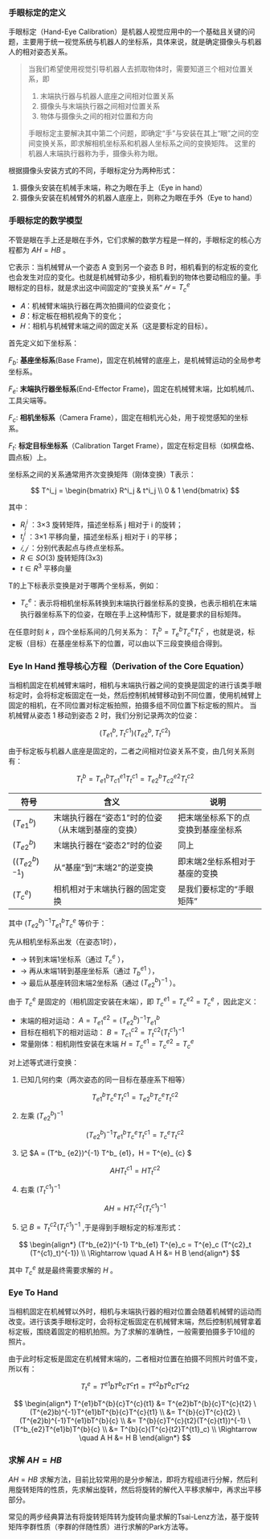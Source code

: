 ### 手眼标定的定义

手眼标定（Hand-Eye Calibration）是机器人视觉应用中的一个基础且关键的问题，主要用于统一视觉系统与机器人的坐标系，具体来说，就是确定摄像头与机器人的相对姿态关系。

> 当我们希望使用视觉引导机器人去抓取物体时，需要知道三个相对位置关系，即
> 
> 1. 末端执行器与机器人底座之间相对位置关系
> 2. 摄像头与末端执行器之间相对位置关系
> 3. 物体与摄像头之间的相对位置和方向
> 
> 手眼标定主要解决其中第二个问题，即确定“手”与安装在其上“眼”之间的空间变换关系，即求解相机坐标系和机器人坐标系之间的变换矩阵。  这里的机器人末端执行器称为手，摄像头称为眼。

根据摄像头安装方式的不同，手眼标定分为两种形式：
1. 摄像头安装在机械手末端，称之为眼在手上（Eye in hand）
2. 摄像头安装在机械臂外的机器人底座上，则称之为眼在手外（Eye to hand）

### 手眼标定的数学模型

不管是眼在手上还是眼在手外，它们求解的数学方程是一样的，手眼标定的核心方程都为 $AH = HB$ 。

它表示：当机械臂从一个姿态 A 变到另一个姿态 B 时，相机看到的标定板的变化也会发生对应的变化。也就是机械臂动多少，相机看到的物体也要动相应的量。手眼标定的目标，就是求出这中间固定的“变换关系” $𝐻 = T^e_c$ 

- 𝐴：机械臂末端执行器在两次拍摄间的位姿变化；
- 𝐵：标定板在相机视角下的变化；
- 𝐻：相机与机械臂末端之间的固定关系（这是要标定的目标）。

首先定义如下坐标系：

$F_b$: **基座坐标系**(Base Frame)，固定在机械臂的底座上，是机械臂运动的全局参考坐标系。

$F_e$: **末端执行器坐标系**(End-Effector Frame)，固定在机械臂末端，比如机械爪、工具尖端等。

$F_c$: **相机坐标系**（Camera Frame），固定在相机光心处，用于视觉感知的坐标系。

$F_t$: **标定目标坐标系**（Calibration Target Frame），固定在标定目标（如棋盘格、圆点板）上。

坐标系之间的关系通常用齐次变换矩阵（刚体变换）T表示：

$$
T^i_j =
\begin{bmatrix}
R^i_j & t^i_j \\
0 & 1
\end{bmatrix}
$$

其中：
- $R^i_j$ ：3×3 旋转矩阵，描述坐标系 j 相对于 i 的旋转；
- $t^i_j$ ：3×1 平移向量，描述坐标系 j 相对于 i 的平移；
- $𝑖,𝑗$ ：分别代表起点与终点坐标系。
- $R ∈ SO(3)$ 旋转矩阵(3x3)
- $t ∈ R^{3}$ 平移向量

T的上下标表示变换是对于哪两个坐标系，例如：
- $T^e_c$：表示将相机坐标系转换到末端执行器坐标系的变换，也表示相机在末端执行器坐标系下的位姿，在眼在手上这种情形下，就是要求的目标矩阵。

在任意时刻 𝑘 ，四个坐标系间的几何关系为： $T^b_t=T^b_eT^e_cT^c_t$ ，也就是说，标定板（目标）在基座坐标系下的位置，可以由以下三段变换组合得到。


### Eye In Hand 推导核心方程（Derivation of the Core Equation）

当相机固定在机械臂末端时，相机与末端执行器之间的变换是固定的进行该类手眼标定时，会将标定板固定在一处，然后控制机械臂移动到不同位置，使用机械臂上固定的相机，在不同位置对标定板拍照，拍摄多组不同位置下标定板的照片。
当机械臂从姿态 1 移动到姿态 2 时，我们分别记录两次的位姿：

$$
(T^b_{e1}, T^{c1}_t)
(T^b_{e2}, T^{c2}_t)
$$

由于标定板与机器人底座是固定的，二者之间相对位姿关系不变，由几何关系则有：

$$T^b_t = T^b_{e1}T^{e1}_{c1}T^{c1}_{t} = T^b_{e2}T^{e2}_{c2}T^{c2}_{t}$$

| 符号                | 含义                         | 说明                |
| ----------------- | -------------------------- | ----------------- |
|  $(T^b_{e1})$        | 末端执行器在“姿态1”时的位姿（从末端到基座的变换） | 把末端坐标系下的点变换到基座坐标系 |
|  $(T^b_{e2})$        | 末端执行器在“姿态2”时的位姿            | 同上                |
|  $((T^b_{e2})^{-1})$ | 从“基座”到“末端2”的逆变换            | 即末端2坐标系相对于基座的变换   |
|  $(T^{e}_c)$         | 相机相对于末端执行器的固定变换            | 是我们要标定的“手眼矩阵”     |

其中 $(T^b_{e2})^{-1} T^b_{e1} T^{e}_c$ 等价于：

先从相机坐标系出发（在姿态1时），
- → 转到末端1坐标系（通过 $T^{e}_c$ ），
- → 再从末端1转到基座坐标系（通过 $T^{e1}_b$ ），
- → 最后从基座转回末端2坐标系（通过 $(T^b_{e2})^{-1}$ ）。

由于 $T^e_c$ 是固定的（相机固定安装在末端），即 $T^{e1}_c = T^{e2}_c = T^e_c$ ，因此定义：

- 末端的相对运动：
  $A=T^{e2}_ {e1}=(T^b_ {e2})^{-1}T^b_ {e1}$
- 目标在相机下的相对运动：
  $B=T^{c2}_{c1}=T^{c2}_t (T^{c1}_t)^{-1}$
- 常量刚体：相机刚性安装在末端
  $H=T^{e1}_c=T^{e2}_c=T^e_c$ 

对上述等式进行变换：

1. 已知几何约束（两次姿态的同一目标在基座系下相等）

$$T^b_{e1} T^{e}_ {c} T^{c1}_ t = T^b_ {e2} T^{e}_ {c} T^{c2}_ t $$

2. 左乘 $(T^b_{e2})^{-1}$

$$(T^b_ {e2})^{-1} T^b_ {e1} T^{e}_ {c} T^{c1}_ t = T^{e}_ {c} T^{c2}_ t $$

3. 记 $A = (T^b_ {e2})^{-1} T^b_ {e1}，H = T^{e}_ {c} $

$$A H T^{c1}_t = H T^{c2}_t  $$

4. 右乘 $(T^{c1}_t)^{-1}$

$$A H = H T^{c2}_t (T^{c1}_t)^{-1}   $$

5. 记 $B = T^{c2}_t (T^{c1}_t)^{-1}$ ,于是得到手眼标定的标准形式：

$$
\begin{align*}
(T^b_{e2})^{-1} T^b_{e1} T^{e}_c = T^{e}_c (T^{c2}_t (T^{c1}_t)^{-1}) \\
\Rightarrow \quad A H &= H B
\end{align*}
$$

其中 $T^e_c$ 就是最终需要求解的 $H$ 。

### Eye To Hand

当相机固定在机械臂以外时，相机与末端执行器的相对位置会随着机械臂的运动而改变。进行该类手眼标定时，会将标定板固定在机械臂末端，然后控制机械臂拿着标定板，围绕着固定的相机拍照。为了求解的准确性，一般需要拍摄多于10组的照片。

由于此时标定板是固定在机械臂末端的，二者相对位置在拍摄不同照片时值不变，所以有：

$$T^e_t = T^{e1}bT^{b}{c}T^{c}{t1} = T^{e2}bT^{b}{c}T^{c}{t2}$$

$$ 
\begin{align*}
T^{e1}bT^{b}{c}T^{c}{t1} 
&= T^{e2}bT^{b}{c}T^{c}{t2} \ (T^{e2}b)^{-1}T^{e1}bT^{b}{c}T^{c}{t1} \\
&= T^{b}{c}T^{c}{t2} \ (T^{e2}b)^{-1}T^{e1}bT^{b}{c} \\
&= T^{b}{c}T^{c}{t2}(T^{c}{t1})^{-1} \ (T^b_{e2}T^{e1}b)T^{b}{c} \\
&= T^{b}{c}(T^{c}{t2}T^{t1}_c) \\
\Rightarrow \quad A H &= H B
\end{align*}
$$

### 求解 $AH = HB$ 

$AH = HB$ 求解方法，目前比较常用的是分步解法，即将方程组进行分解，然后利用旋转矩阵的性质，先求解出旋转，然后将旋转的解代入平移求解中，再求出平移部分。

常见的两步经典算法有将旋转矩阵转为旋转向量求解的Tsai-Lenz方法，基于旋转矩阵李群性质（李群的伴随性质）进行求解的Park方法等。



